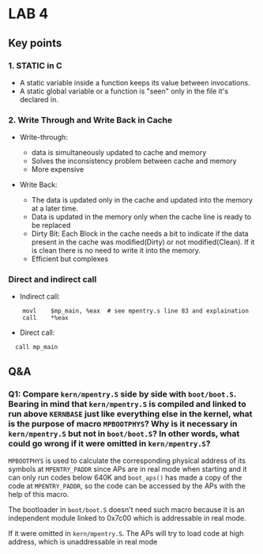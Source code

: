 # LAB 4

## Key points

### 1. STATIC in C
+ A static variable inside a function keeps its value between invocations.
+ A static global variable or a function is "seen" only in the file it's declared in.

### 2. Write Through and Write Back in Cache

+ Write-through: 
  + data is simultaneously updated to cache and memory
  + Solves the inconsistency problem between cache and memory
  + More expensive

+ Write Back: 
  + The data is updated only in the cache and updated into the memory at a later time.  
  + Data is updated in the memory only when the cache line is ready to be replaced
  + Dirty Bit: Each Block in the cache needs a bit to indicate if the data present in the cache was modified(Dirty) or not modified(Clean). If it is clean there is no need to write it into the memory. 
  + Efficient but complexes

### Direct and indirect call

+ Indirect call:
```
	movl    $mp_main, %eax  # see mpentry.s line 83 and explaination
	call    *%eax

```


+ Direct call:
```
  call mp_main
```
## Q&A

### Q1: Compare `kern/mpentry.S` side by side with `boot/boot.S`. Bearing in mind that `kern/mpentry.S` is compiled and linked to run above `KERNBASE` just like everything else in the kernel, what is the purpose of macro `MPBOOTPHYS`? Why is it necessary in `kern/mpentry.S` but not in `boot/boot.S`? In other words, what could go wrong if it were omitted in `kern/mpentry.S`?

`MPBOOTPHYS` is used to calculate the corresponding physical address of its symbols at `MPENTRY_PADDR` since APs are in real mode when starting and it can only run codes below 640K and `boot_aps()` has made a copy of the code at `MPENTRY_PADDR`, so the code can be accessed by the APs with the help of this macro.

The bootloader in `boot/boot.S` doesn't need such macro because it is an independent module linked to 0x7c00 which is addressable in real mode.

If it were omitted in `kern/mpentry.S`. The APs will try to load code at high address, which is unaddressable in real mode